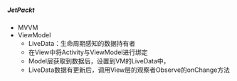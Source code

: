 ##### JetPackt



- MVVM
- ViewModel
  - LiveData：生命周期感知的数据持有者
  - 在View中将Activity与ViewModel进行绑定
  - Model层获取到数据后，设置到VM的LiveData中，
  - LiveData数据有更新后，调用View层的观察者Observe的onChange方法